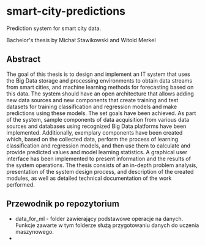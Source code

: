 # smart-city-predictions
Prediction system for smart city data.

Bachelor's thesis by Michał Stawikowski and Witold Merkel

## Abstract

The goal of this thesis is to design and implement an IT system that uses the Big Data storage and processing environments to obtain data streams from smart cities, and machine learning methods for forecasting based on this data. The system should have an open architecture that allows adding new data sources and new components that create training and test datasets for training classification and regression models and make predictions using these models. The set goals have been achieved. As part of the system, sample components of data acquisition from various data sources and databases using recognized Big Data platforms have been implemented. Additionally, exemplary components have been created which, based on the collected data, perform the process of learning classification and regression models, and then use them to calculate and provide predicted values and model learning statistics. A graphical user interface has been implemented to present information and the results of the system operations. The thesis consists of an in-depth problem analysis, presentation of the system design process, and description of the created modules, as well as detailed technical documentation of the work performed.

## Przewodnik po repozytorium
* data_for_ml - folder zawierający podstawowe operacje na danych. Funkcje zawarte w tym folderze służą przygotowaniu danych do uczenia maszynowego.
* 
